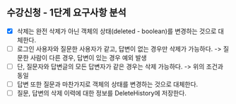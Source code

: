 ## 수강신청 - 1단계 요구사항 분석
- [x] 삭제는 완전 삭제가 아닌 객체의 상태(deleted - boolean)를 변경하는 것으로 대체한다.
- [ ] 로그인 사용자와 질문한 사용자가 같고, 답변이 없는 경우만 삭제가 가능하다. -> 질문한 사람이 다른 경우, 답변이 있는 경우 예외 발생
- [ ] 단, 질문자와 답변글의 모든 답변자가 같은 경우는 삭제 가능하다. -> 위의 조건과 동일
- [ ] 답변 또한 질문과 마찬가지로 객체의 상태를 변경하는 것으로 대체한다.
- [ ] 질문, 답변의 삭제 이력에 대한 정보를 DeleteHistory에 저장한다.